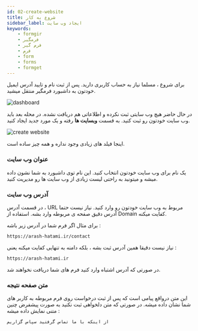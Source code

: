 ```yaml
---
id: 02-create-website
title: شروع به کار
sidebar_label: ایجاد وب سایت
keywords:
    - formgir
    - فرمگیر
    - فرم گیر
    - فرم
    - form
    - forms
    - formget
---
```


برای شروع ، مسلما نیاز به حساب کاربری دارید. پس از ثبت نام و تایید آدرس ایمیل خودتون به داشبورد فرمگیر منتقل میشید.

![dashboard](/docs/02-01.png)

در حال حاضر هیچ وب سایتی ثبت نکرده و اطلاعاتی هم دریافت نشده. در محله بعد باید وب سایت خودتون رو ثبت کنید. به قسمت **وبسایت ها** رفته و یک مورد جدید ایجاد کنید.

![create website](/docs/02-02.png)

اینجا فیلد های زیادی وجود نداره و همه چیز ساده است.

### عنوان وب سایت

یک نام برای وب سایت خودتون انتخاب کنید. این نام توی داشبورد به شما نشون داده میشه و میتونید به راحتی لیست زیادی از وب سایت ها رو مدیریت کنید.

### آدرس وب سایت

در قسمت آدرس ، URL مربوط به وب سایت خودتون رو وارد کنید. نیاز نیست حتما آدرس دقیق صفحه ی مربوطه وارد بشه. استفاده از Domain کفایت میکنه.

برای مثال اگر فرم شما در آدرس زیر باشه :

```
https://arash-hatami.ir/contact
```

نیاز نیست دقیقا همین آدرس ثبت بشه ، بلکه دامنه به تنهایی کفایت میکنه یعنی :

```
https://arash-hatami.ir
```

در صورتی که آدرس اشتباه وارد کنید فرم های شما دریافت نخواهند شد.

### متن صفحه نتیجه

این متن درواقع پیامی است که پس از ثبت درخواست روی فرم مربوطه به کاربر های شما نشان داده میشه. در صورتی که متن دلخواهی ثبت نکنید به صورت پیشفرض چنین متنی نمایش داده میشه :

```
از اینکه با ما تماس گرفتید سپاس گزاریم
```
